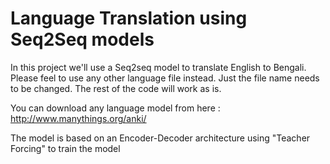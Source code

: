 # Language Translation using Seq2Seq models

In this project we'll use a Seq2seq model to translate English to Bengali. Please feel to use any other language file instead. Just the file name needs to be changed. The rest of the code will work as is.

You can download any language model from here : http://www.manythings.org/anki/

The model is based on an Encoder-Decoder architecture using "Teacher Forcing" to train the model
